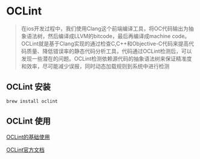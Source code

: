 # OCLint

> 在ios开发过程中，我们使用Clang这个前端编译工具，将OC代码输出为抽象语法树，然后编译成LLVM的bitcode，最后再编译成machine code。OCLint就是基于Clang实现的通过检查C,C++和Objective-C代码来提高代码质量、降低错误率的静态代码分析工具，代码通过OCLint检测后，可以发现一些潜在的问题。OCLint检测依赖源代码的抽象语法树来保证精准度和效率，尽可能减少误报，同时动态加载规则到系统中进行检测


## OCLint 安装

```
brew install oclint
```

## OCLint 使用 

[OCLint的基础使用][1]

[OCLint官方文档][2]

[1]: https://www.jianshu.com/p/6868363b6072

[2]: http://oclint.org/